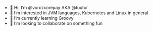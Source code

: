 - 👋 Hi, I’m @vorozcorepay AKA @tuxtor
- 👀 I’m interested in JVM languages, Kubernetes and Linux in general
- 🌱 I’m currently learning Groovy
- 💞️ I’m looking to collaborate on something fun

<!---
vorozcorepay/vorozcorepay is a ✨ special ✨ repository because its `README.md` (this file) appears on your GitHub profile.
You can click the Preview link to take a look at your changes.
--->
